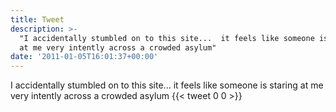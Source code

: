```yaml
---
title: Tweet
description: >-
  "I accidentally stumbled on to this site...  it feels like someone is staring
  at me very intently across a crowded asylum"
date: '2011-01-05T16:01:37+00:00'
---
```

I accidentally stumbled on to this site...  it feels like someone is staring at me very intently across a crowded asylum
      {{< tweet 0 0 >}}
    
